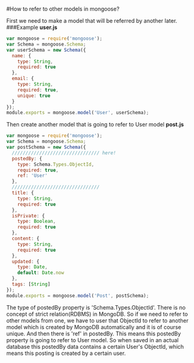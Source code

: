 #How to refer to other models in mongoose?

First we need to make a model that will be referred by another later.
###Example
**user.js**
```javascript
var mongoose = require('mongoose');
var Schema = mongoose.Schema;
var userSchema = new Schema({
  name: {
    type: String,
    required: true
  },
  email: {
    type: String,
    required: true,
    unique: true
  }
});
module.exports = mongoose.model('User', userSchema);
```

Then create another model that is going to refer to User model
**post.js**
```javascript
var mongoose = require('mongoose');
var Schema = mongoose.Schema;
var postSchema = new Schema({
  //////////////////////////////// here!
  postedBy: {
    type: Schema.Types.ObjectId,
    required: true,
    ref: 'User'
  },
  ////////////////////////////////
  title: {
    type: String,
    required: true
  },
  isPrivate: {
    type: Boolean,
    required: true
  },
  content: {
    type: String,
    required: true
  },
  updated: {
    type: Date,
    default: Date.now
  },
  tags: [String]
});
module.exports = mongoose.model('Post', postSchema);
```
The type of postedBy property is 'Schema.Types.ObjectId'. There is no concept of strict relation(RDBMS) in MongoDB. So if we need to refer to other models from one, we have to user that ObjectId to refer to another model which is created by MongoDB automatically and it is of course unique.
And then there is 'ref' in postedBy. This means this postedBy property is going to refer to User model. So when saved in an actual database this postedBy data contains a certain User's ObjectId, which means this posting is created by a certain user.

